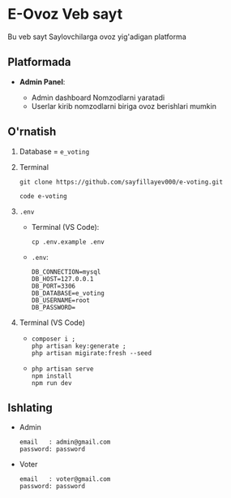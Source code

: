 # E-Ovoz Veb sayt

Bu veb sayt Saylovchilarga ovoz yig'adigan platforma

## Platformada

-   **Admin Panel**:

    -   Admin dashboard Nomzodlarni yaratadi
    -   Userlar kirib nomzodlarni biriga ovoz berishlari mumkin

## O'rnatish

1. Database = `e_voting`

2. Terminal

    ```shell
    git clone https://github.com/sayfillayev000/e-voting.git
    ```

    ```shell
    code e-voting
    ```

3. `.env`

    - Terminal (VS Code):
        ```shell
        cp .env.example .env
        ```
    - `.env`:
        ```shell
        DB_CONNECTION=mysql
        DB_HOST=127.0.0.1
        DB_PORT=3306
        DB_DATABASE=e_voting
        DB_USERNAME=root
        DB_PASSWORD=
        ```

4. Terminal (VS Code)
    - ```shell
      composer i ;
      php artisan key:generate ;
      php artisan migirate:fresh --seed
      ```
    - ```shell
      php artisan serve
      npm install
      npm run dev
      ```

## Ishlating

-   Admin

    ```shell
    email   : admin@gmail.com
    password: password
    ```

-   Voter
    ```shell
    email   : voter@gmail.com
    password: password
    ```
